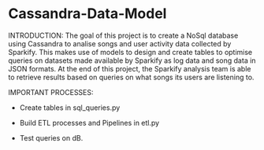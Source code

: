 # Cassandra-Data-Model

INTRODUCTION: The goal of this project is to create a NoSql database using Cassandra to analise songs and user activity data collected by Sparkify. This makes use of models to design and create tables to optimise queries on datasets made available by Sparkify as log data and song data in JSON formats. At the end of this project, the Sparkify analysis team is able to retrieve results based on queries on what songs its users are listening to.


IMPORTANT PROCESSES:
- Create tables in sql_queries.py

- Build ETL processes and Pipelines in etl.py

- Test queries on dB.
